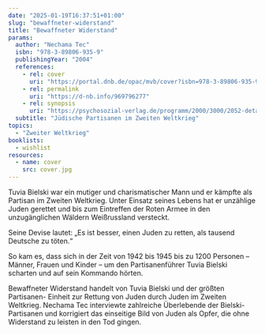 ```yaml
---
date: "2025-01-19T16:37:51+01:00"
slug: "bewaffneter-widerstand"
title: "Bewaffneter Widerstand"
params:
  author: "Nechama Tec"
  isbn: "978-3-89806-935-9"
  publishingYear: "2004"
  references:
    - rel: cover
      uri: "https://portal.dnb.de/opac/mvb/cover?isbn=978-3-89806-935-9"
    - rel: permalink
      uri: "https://d-nb.info/969796277"
    - rel: synopsis
      uri: "https://psychosozial-verlag.de/programm/2000/3000/2052-detail"
  subtitle: "Jüdische Partisanen im Zweiten Weltkrieg"
topics:
  - "Zweiter Weltkrieg"
booklists:
  - wishlist
resources:
  - name: cover
    src: cover.jpg
---
```


Tuvia Bielski war ein mutiger und charismatischer Mann und er kämpfte als 
Partisan im Zweiten Weltkrieg. Unter Einsatz seines Lebens hat er unzählige 
Juden gerettet und bis zum Eintreffen der Roten Armee in den unzugänglichen 
Wäldern Weißrussland versteckt.

Seine Devise lautet: „Es ist besser, einen Juden zu retten, als tausend Deutsche 
zu töten.“

So kam es, dass sich in der Zeit von 1942 bis 1945 bis zu 1200 Personen – 
Männer, Frauen und Kinder – um den Partisanenführer Tuvia Bielski scharten und 
auf sein Kommando hörten.

Bewaffneter Widerstand handelt von Tuvia Bielski und der größten Partisanen-
Einheit zur Rettung von Juden durch Juden im Zweiten Weltkrieg. Nechama Tec 
interviewte zahlreiche Überlebende der Bielski-Partisanen und korrigiert das 
einseitige Bild von Juden als Opfer, die ohne Widerstand zu leisten in den Tod 
gingen.